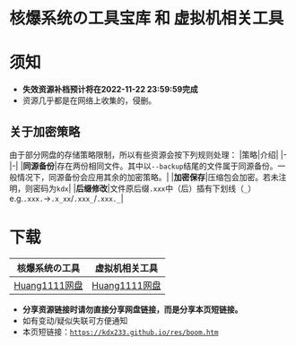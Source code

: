 # 核爆系统の工具宝库 和 虚拟机相关工具
# 须知
* **失效资源补档预计将在2022-11-22 23:59:59完成**
* 资源几乎都是在网络上收集的，侵删。
## 关于加密策略
由于部分网盘的存储策略限制，所以有些资源会按下列规则处理：
|策略|介绍|
|-|-|
|**同源备份**|存在两份相同文件。其中以`--backup`结尾的文件属于同源备份。一般情况下，同源备份会应用其余的加密策略。|
|**加密保存**|压缩包会加密。若未注明，则密码为`kdx`|
|**后缀修改**|文件原后缀`.xxx`中（后）插有下划线（`_`）<br>e.g.`.xxx.`→`.x_xx`/`.xxx_`/`.xxx._`|

# 下载
|核爆系统の工具|虚拟机相关工具|
|-|-|
|[Huang1111网盘](//pan.huang1111.cn/s/2Q4XTN)|[Huang1111网盘](//pan.huang1111.cn/s/3MWAum)|

* **分享资源链接时请勿直接分享网盘链接，而是分享本页短链接。**
* 如有变动/疑似失联可方便通知
* 本页短链接：[`https://kdx233.github.io/res/boom.htm`](https://kdx233.github.io/res/boom.htm)